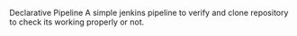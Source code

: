 Declarative Pipeline 
    A simple jenkins pipeline to verify and clone repository to check its working properly or not.